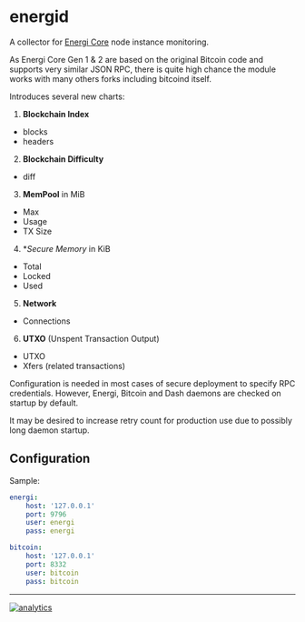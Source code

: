 # energid

A collector for [Energi Core](https://github.com/energicryptocurrency/energi) node instance monitoring.

As Energi Core Gen 1 & 2 are based on the original Bitcoin code and
supports very similar JSON RPC, there is quite high chance the module works
with many others forks including bitcoind itself.

Introduces several new charts:

1. **Blockchain Index**
  * blocks
  * headers

2. **Blockchain Difficulty**
  * diff

3. **MemPool** in MiB
  * Max
  * Usage
  * TX Size

4. **Secure Memory* in KiB
  * Total
  * Locked
  * Used

5. **Network**
  * Connections

6. **UTXO** (Unspent Transaction Output)
  * UTXO
  * Xfers (related transactions)

Configuration is needed in most cases of secure deployment to specify RPC credentials.
However, Energi, Bitcoin and Dash daemons are checked on startup by default.

It may be desired to increase retry count for production use due to possibly long
daemon startup.

## Configuration

Sample:
```yaml
energi:
    host: '127.0.0.1'
    port: 9796
    user: energi
    pass: energi

bitcoin:
    host: '127.0.0.1'
    port: 8332
    user: bitcoin
    pass: bitcoin
```

---

[![analytics](https://www.google-analytics.com/collect?v=1&aip=1&t=pageview&_s=1&ds=github&dr=https%3A%2F%2Fgithub.com%2Fnetdata%2Fnetdata&dl=https%3A%2F%2Fmy-netdata.io%2Fgithub%2Fcollectors%2Fpython.d.plugin%2Fenergid%2FREADME&_u=MAC~&cid=5792dfd7-8dc4-476b-af31-da2fdb9f93d2&tid=UA-64295674-3)]()
